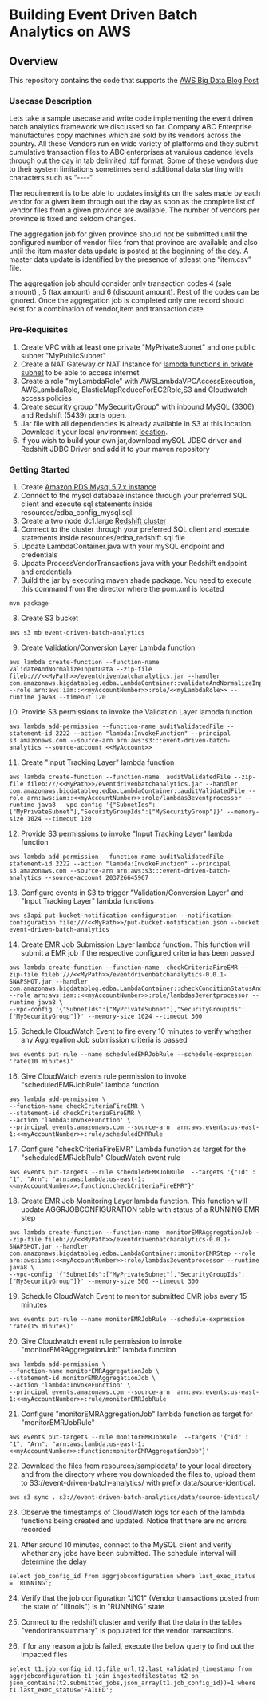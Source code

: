 # Building Event Driven Batch Analytics on AWS

## Overview

This repository contains the code that supports the [AWS Big Data Blog Post](https://blogs.aws.amazon.com/bigdata/)

### Usecase Description
Lets take a sample usecase and write code implementing the event driven batch analytics framework we discussed so far. Company ABC Enterprise manufactures copy machines which are sold by its vendors across the country. All these Vendors run on wide variety of platforms and they submit cumulative transaction files to ABC enterprises at varuious cadence levels through out the day in tab delimited .tdf format. Some of these vendors due to their system limitations sometimes send additional data starting with characters such as “----“.

The requirement is to be able to updates insights  on the sales made by each vendor for a given item through out the day as soon as the complete list of vendor files from a given province are available. The number of vendors per province is fixed and seldom changes.

The aggregation job for given province should not be submitted until the configured number of vendor files from that province are available and also until the item master data update is posted at the beginning of the day. A master data update is identified by the presence of atleast one “item.csv” file.

The aggregation job should consider only transaction codes 4 (sale amount) , 5 (tax amount) and 6 (discount amount). Rest of the codes can be ignored. Once the aggregation job is completed only one record should exist for a combination of vendor,item and transaction date


### Pre-Requisites
1. Create VPC with at least one private "MyPrivateSubnet" and one public subnet "MyPublicSubnet"
2. Create a NAT Gateway or NAT Instance for [lambda functions in private subnet](https://aws.amazon.com/blogs/aws/new-access-resources-in-a-vpc-from-your-lambda-functions/) to be able to access internet
3. Create a role "myLambdaRole" with AWSLambdaVPCAccessExecution, AWSLambdaRole, ElasticMapReduceForEC2Role,S3 and Cloudwatch access policies
4. Create security group "MySecurityGroup" with inbound MySQL (3306) and Redshift (5439) ports open.
5. Jar file with all dependencies is already available in S3 at this location. Download it your local environment [location](s3://event-driven-batch-analytics/code/eventdrivenbatchanalytics.jar).
6. If you wish to build your own jar,download mySQL JDBC driver and Redshift JDBC Driver and add it to your maven repository

### Getting Started

1. Create  [Amazon RDS Mysql 5.7.x instance](http://docs.aws.amazon.com/AmazonRDS/latest/UserGuide/CHAP_GettingStarted.CreatingConnecting.MySQL.html)
2. Connect to the mysql database instance through your preferred SQL client and execute sql statements inside resources/edba_config_mysql.sql. 
3. Create a two node dc1.large [Redshift cluster](http://docs.aws.amazon.com/redshift/latest/mgmt/managing-clusters-console.html#create-cluster)
4. Connect to the cluster through your preferred SQL client and execute statements inside resources/edba_redshift.sql file
5. Update LambdaContainer.java with your  mySQL endpoint and credentials
6. Update ProcessVendorTransactions.java with your Redshift endpoint and credentials
7. Build the jar by executing maven shade package. You need to execute this command from the director where the pom.xml is located

  ```
  mvn package
  ```
8. Create S3 bucket

  ```
  aws s3 mb event-driven-batch-analytics
  ```
9. Create Validation/Conversion Layer Lambda function

  ```
  aws lambda create-function --function-name validateAndNormalizeInputData --zip-file fileb:///<<MyPath>>/eventdrivenbatchanalytics.jar --handler com.amazonaws.bigdatablog.edba.LambdaContainer::validateAndNormalizeInputData --role arn:aws:iam::<<myAccountNumber>>:role/<<myLambdaRole>> --runtime java8 --timeout 120
  ```
10. Provide S3 permissions to invoke the Validation Layer lambda function

  ```
  aws lambda add-permission --function-name auditValidatedFile --statement-id 2222 --action "lambda:InvokeFunction" --principal s3.amazonaws.com --source-arn arn:aws:s3:::event-driven-batch-analytics --source-account <<MyAccount>>
  ```
11. Create "Input Tracking Layer" lambda function

  ```
  aws lambda create-function --function-name  auditValidatedFile --zip-file fileb:///<<MyPath>>/eventdrivenbatchanalytics.jar --handler com.amazonaws.bigdatablog.edba.LambdaContainer::auditValidatedFile --role arn:aws:iam::<<myAccountNumber>>:role/lambdas3eventprocessor --runtime java8 --vpc-config '{"SubnetIds":["MyPrivateSubnet"],"SecurityGroupIds":["MySecurityGroup"]}' --memory-size 1024 --timeout 120
  ```
12. Provide S3 permissions to invoke "Input Tracking Layer" lambda function

  ```
  aws lambda add-permission --function-name auditValidatedFile --statement-id 2222 --action "lambda:InvokeFunction" --principal s3.amazonaws.com --source-arn arn:aws:s3:::event-driven-batch-analytics --source-account 203726645967
  ```
13. Configure events in S3 to trigger "Validation/Conversion Layer" and "Input Tracking Layer" lambda functions

  ```
  aws s3api put-bucket-notification-configuration --notification-configuration file:///<<MyPath>>/put-bucket-notification.json --bucket event-driven-batch-analytics
  ```
14. Create EMR Job Submission Layer lambda function. This function will submit a EMR job if the respective configured  criteria has been passed  

  ```
  aws lambda create-function --function-name  checkCriteriaFireEMR --zip-file fileb:///<<MyPath>>/eventdrivenbatchanalytics-0.0.1-SNAPSHOT.jar --handler com.amazonaws.bigdatablog.edba.LambdaContainer::checkConditionStatusAndFireEMRStep --role arn:aws:iam::<<myAccountNumber>>:role/lambdas3eventprocessor --runtime java8 \
  --vpc-config '{"SubnetIds":["MyPrivateSubnet"],"SecurityGroupIds":["MySecurityGroup"]}' --memory-size 1024 --timeout 300
  ```
15. Schedule CloudWatch Event to fire every 10 minutes to verify whether any Aggregation Job submission criteria is passed

  ```
  aws events put-rule --name scheduledEMRJobRule --schedule-expression 'rate(10 minutes)'
  ```
16. Give CloudWatch events rule permission to invoke "scheduledEMRJobRule" lambda function

  ```
  aws lambda add-permission \
  --function-name checkCriteriaFireEMR \
  --statement-id checkCriteriaFireEMR \
  --action 'lambda:InvokeFunction' \
  --principal events.amazonaws.com --source-arn  arn:aws:events:us-east-1:<<myAccountNumber>>:rule/scheduledEMRRule
  ```
17. Configure "checkCriteriaFireEMR" Lambda function as target for the "scheduledEMRJobRule" CloudWatch event rule

  ```
  aws events put-targets --rule scheduledEMRJobRule  --targets '{"Id" : "1", "Arn": "arn:aws:lambda:us-east-1:<<myAccountNumber>>:function:checkCriteriaFireEMR"}'
  ```
18. Create EMR Job Monitoring Layer lambda function. This function will update AGGRJOBCONFIGURATION table with status of a RUNNING EMR step

  ```
  aws lambda create-function --function-name  monitorEMRAggregationJob --zip-file fileb:///<<MyPath>>/eventdrivenbatchanalytics-0.0.1-SNAPSHOT.jar --handler com.amazonaws.bigdatablog.edba.LambdaContainer::monitorEMRStep --role arn:aws:iam::<<myAccountNumber>>:role/lambdas3eventprocessor --runtime java8 \
  --vpc-config '{"SubnetIds":["MyPrivateSubnet"],"SecurityGroupIds":["MySecurityGroup"]}' --memory-size 500 --timeout 300
  ```
19. Schedule CloudWatch Event to monitor submitted EMR jobs  every 15 minutes

  ```
  aws events put-rule --name monitorEMRJobRule --schedule-expression 'rate(15 minutes)'
  ```
20. Give Cloudwatch event rule permission to invoke "monitorEMRAggregationJob" lambda function

  ```
  aws lambda add-permission \
  --function-name monitorEMRAggregationJob \
  --statement-id monitorEMRAggregationJob \
  --action 'lambda:InvokeFunction' \
  --principal events.amazonaws.com --source-arn  arn:aws:events:us-east-1:<<myAccountNumber>>:rule/monitorEMRJobRule
  ```
21. Configure "monitorEMRAggregationJob" lambda function as target for "monitorEMRJobRule"

  ```
  aws events put-targets --rule monitorEMRJobRule  --targets '{"Id" : "1", "Arn": "arn:aws:lambda:us-east-1:<<myAccountNumber>>:function:monitorEMRAggregationJob"}'
  ```
22. Download the files from resources/sampledata/ to your local directory and from the directory where you downloaded the files to, upload them to S3://event-driven-batch-analytics/ with prefix data/source-identical.

  ```
  aws s3 sync . s3://event-driven-batch-analytics/data/source-identical/
  ```
23. Observe the timestamps of CloudWatch logs for each of the lambda functions being created and updated. Notice that there are no errors recorded
21) After around 10 minutes, connect to the MySQL client and verify whether any jobs have been submitted. The schedule interval will determine the delay

  ```
  select job_config_id from aggrjobconfiguration where last_exec_status = 'RUNNING';
  ```
24. Verify that the job configuration "J101" (Vendor transactions posted from the state of "Illinois") is in "RUNNING" state

25. Connect to the redshift cluster and verify that the data in the tables "vendortranssummary" is populated for the vendor transactions.

26. If for any reason a job is failed, execute the below query to find out the impacted files

  ```
  select t1.job_config_id,t2.file_url,t2.last_validated_timestamp from aggrjobconfiguration t1 join ingestedfilestatus t2 on json_contains(t2.submitted_jobs,json_array(t1.job_config_id))=1 where t1.last_exec_status='FAILED';
  ```
